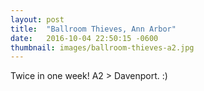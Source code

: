 ```yaml
---
layout: post
title:  "Ballroom Thieves, Ann Arbor"
date:   2016-10-04 22:50:15 -0600
thumbnail: images/ballroom-thieves-a2.jpg
---
```

Twice in one week! A2 > Davenport. :)
